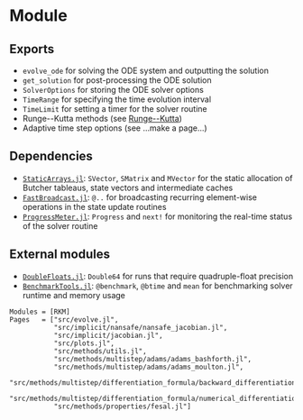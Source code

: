 # Module

## Exports
- `evolve_ode` for solving the ODE system and outputting the solution
- `get_solution` for post-processing the ODE solution
- `SolverOptions` for storing the ODE solver options
- `TimeRange` for specifying the time evolution interval
- `TimeLimit` for setting a timer for the solver routine
- Runge--Kutta methods (see [Runge--Kutta](methods/runge_kutta/runge_kutta.md))
- Adaptive time step options (see ...make a page...)

## Dependencies
- [`StaticArrays.jl`](https://github.com/JuliaArrays/StaticArrays.jl): `SVector`, `SMatrix` and `MVector` for the static allocation of Butcher tableaus, state vectors and intermediate caches
- [`FastBroadcast.jl`](https://github.com/YingboMa/FastBroadcast.jl): `@..` for broadcasting recurring element-wise operations in the state update routines
- [`ProgressMeter.jl`](https://github.com/timholy/ProgressMeter.jl): `Progress` and `next!` for monitoring the real-time status of the solver routine

## External modules
- [`DoubleFloats.jl`](https://github.com/JuliaMath/DoubleFloats.jl): `Double64` for runs that require quadruple-float precision
- [`BenchmarkTools.jl`](https://github.com/JuliaCI/BenchmarkTools.jl): `@benchmark`, `@btime` and `mean` for benchmarking solver runtime and memory usage


```@autodocs
Modules = [RKM]
Pages   = ["src/evolve.jl",
           "src/implicit/nansafe/nansafe_jacobian.jl",
           "src/implicit/jacobian.jl",
           "src/plots.jl",
           "src/methods/utils.jl",
           "src/methods/multistep/adams/adams_bashforth.jl",
           "src/methods/multistep/adams/adams_moulton.jl",
           "src/methods/multistep/differentiation_formula/backward_differentiation_formula.jl",
           "src/methods/multistep/differentiation_formula/numerical_differentiation_formula.jl",
           "src/methods/properties/fesal.jl"]
```